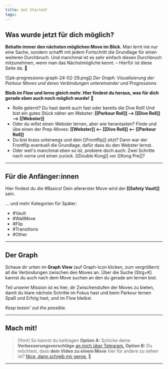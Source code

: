 ```yaml
---
title: Get Started!
tags:
---
```


## Was wurde jetzt für dich möglich?

**Behalte immer den nächsten möglichen Move im Blick.** Man lernt nie nur eine Sache, sondern schafft mit jedem Fortschritt die Grundlage für einen weiteren Durchbruch. Und manchmal ist es sehr einfach diesen Durchbruch mitzunehmen, wenn man das Nächstmögliche kennt. – Hierfür ist diese Seite da. 🙌

![[pk-progressions-graph-24-02-29.png]]
*Der Graph: Visualisierung der Parkour Moves und deren Verbindungen untereinander und Progressions*

**Bleib im Flow und lerne gleich mehr. Hier findest du heraus, was für dich gerade eben auch noch möglich wurde!** 🏃

* Rolle gelernt? Du hast damit auch fast oder bereits die Dive Roll! Und bist ein gutes Stück näher am Webster: **[[Parkour Roll]] --> [[Dive Roll]] --> [[Webster]]**
* Oder du willst einen Webster lernen, aber wie herantasten? Finde und übe einen der Prep-Moves: **[[Webster]] <-- [[Dive Roll]] <-- [[Parkour Roll]]**
* Du bist krass unterwegs und dein [[Frontflip]] sitzt? Dann war der Frontflip eventuell die Grundlage, dafür dass du den Webster lernst. 
* Oder weil's manchmal eben so ist, probiere doch auch: Zwei Schritte nach vorne und einen zurück. [[Double Kong]] vor [[Kong Pre]]?


--- 

## Für die Anfänger:innen 

Hier findest du die #Basics! Dein allererster Move wird der **[[Safety Vault]]** sein.

… und mehr Kategorien für Später:
* #Vault 
* #WallMove 
* #Flip 
* #Transitions 
* #Other 

---

## Der Graph

Schaue dir unten im **Graph View** (auf Graph-Icon klicken, zum vergrößern) all die Verbindungen zwischen den Moves an. Über die Suche (Strg+K) kannst du auch nach dem Move suchen an den du gerade am lernen bist.

Teil unserer Mission ist es hier, dir Zwischenstufen der Moves zu bieten, damit du klare nächste Schritte im Fokus hast und beim Parkour lernen Spaß und Erfolg hast, und im Flow bleibst. 

*Keep teasin' out the possible.*

---

## Mach mit!

> [!hint] So kannst du beitragen 
> **Option A:** Schicke deine **Verbesserungsvorschläge** [an mich über Telegram.](https://t.me/bamboozled_bumblebee) 
> **Option B:** Du möchtest, dass **dein Video zu einem Move** hier für andere zu sehen ist? [Nice, dann schreib mir gerne.](https://t.me/bamboozled_bumblebee) 💪
> 



---
